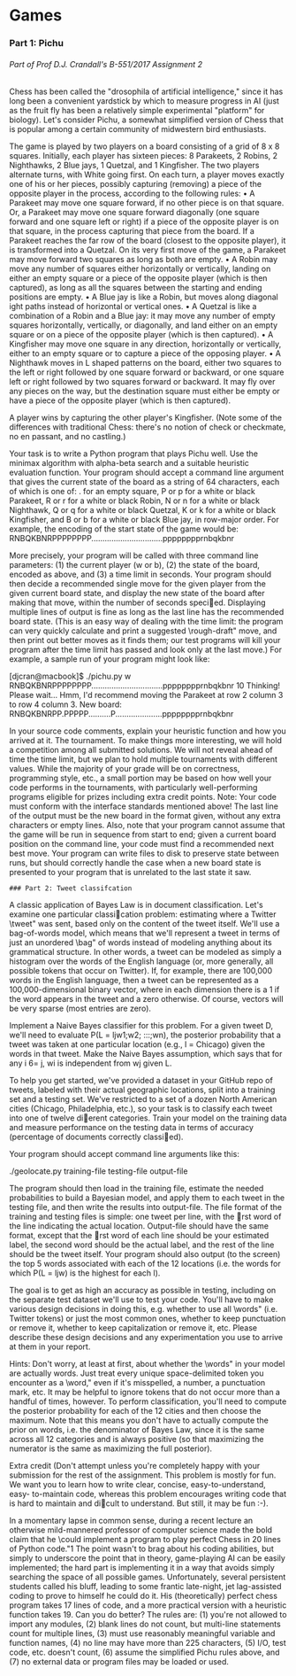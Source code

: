 # Games
### Part 1: Pichu
###### Part of Prof D.J. Crandall's B-551/2017 Assignment 2
<p>
Chess has been called the "drosophila of artificial intelligence," since it has long been a convenient yardstick
by which to measure progress in AI (just as the fruit fly has been a relatively simple experimental "platform"
for biology). Let's consider Pichu, a somewhat simplified version of Chess that is popular among a certain
community of midwestern bird enthusiasts.

The game is played by two players on a board consisting of a grid of 8 x 8 squares. Initially, each player
has sixteen pieces: 8 Parakeets, 2 Robins, 2 Nighthawks, 2 Blue jays, 1 Quetzal, and 1 Kingfisher. The two
players alternate turns, with White going first. On each turn, a player moves exactly one of his or her pieces,
possibly capturing (removing) a piece of the opposite player in the process, according to the following rules:
  • A Parakeet may move one square forward, if no other piece is on that square. Or, a Parakeet may
    move one square forward diagonally (one square forward and one square left or right) if a piece of the
    opposite player is on that square, in the process capturing that piece from the board. If a Parakeet
    reaches the far row of the board (closest to the opposite player), it is transformed into a Quetzal. On
    its very first move of the game, a Parakeet may move forward two squares as long as both are empty.
  • A Robin may move any number of squares either horizontally or vertically, landing on either an empty
    square or a piece of the opposite player (which is then captured), as long as all the squares between
    the starting and ending positions are empty.
  • A Blue jay is like a Robin, but moves along diagonal 
    ight paths instead of horizontal or vertical ones.
  • A Quetzal is like a combination of a Robin and a Blue jay: it may move any number of empty squares
    horizontally, vertically, or diagonally, and land either on an empty square or on a piece of the opposite
    player (which is then captured).
  • A Kingfisher may move one square in any direction, horizontally or vertically, either to an empty square
    or to capture a piece of the opposing player.
  • A Nighthawk moves in L shaped patterns on the board, either two squares to the left or right followed
    by one square forward or backward, or one square left or right followed by two squares forward or
    backward. It may fly over any pieces on the way, but the destination square must either be empty or
    have a piece of the opposite player (which is then captured).

A player wins by capturing the other player's Kingfisher. (Note some of the differences with traditional
Chess: there's no notion of check or checkmate, no en passant, and no castling.)

Your task is to write a Python program that plays Pichu well. Use the minimax algorithm with alpha-beta
search and a suitable heuristic evaluation function. Your program should accept a command line argument
that gives the current state of the board as a string of 64 characters, each of which is one of: . for an empty
square, P or p for a white or black Parakeet, R or r for a white or black Robin, N or n for a white or black
Nighthawk, Q or q for a white or black Quetzal, K or k for a white or black Kingfisher, and B or b for a white
or black Blue jay, in row-major order. For example, the encoding of the start state of the game would be:
          RNBQKBNRPPPPPPPP................................pppppppprnbqkbnr

More precisely, your program will be called with three command line parameters: (1) the current player (w or
b), (2) the state of the board, encoded as above, and (3) a time limit in seconds. Your program should then
decide a recommended single move for the given player from the given current board state, and display the
new state of the board after making that move, within the number of seconds specied. Displaying multiple
lines of output is fine as long as the last line has the recommended board state. (This is an easy way of
dealing with the time limit: the program can very quickly calculate and print a suggested \rough-draft"
move, and then print out better moves as it finds them; our test programs will kill your program after the
time limit has passed and look only at the last move.) For example, a sample run of your program might
look like:

[djcran@macbook]$ ./pichu.py w RNBQKBNRPPPPPPPP................................pppppppprnbqkbnr 10
Thinking! Please wait...
Hmm, I'd recommend moving the Parakeet at row 2 column 3 to row 4 column 3.
New board:
RNBQKBNRPP.PPPPP..........P.....................pppppppprnbqkbnr


In your source code comments, explain your heuristic function and how you arrived at it.
The tournament. To make things more interesting, we will hold a competition among all submitted solutions.
We will not reveal ahead of time the time limit, but we plan to hold multiple tournaments with different
values. While the majority of your grade will be on correctness, programming style, etc., a small portion may
be based on how well your code performs in the tournaments, with particularly well-performing programs
eligible for prizes including extra credit points.
Note: Your code must conform with the interface standards mentioned above! The last line of the output
must be the new board in the format given, without any extra characters or empty lines. Also, note that
your program cannot assume that the game will be run in sequence from start to end; given a current board
position on the command line, your code must find a recommended next best move. Your program can write
files to disk to preserve state between runs, but should correctly handle the case when a new board state is
presented to your program that is unrelated to the last state it saw.

```
### Part 2: Tweet classifcation
```
A classic application of Bayes Law is in document classification. Let's examine one particular classication
problem: estimating where a Twitter \tweet" was sent, based only on the content of the tweet itself. We'll
use a bag-of-words model, which means that we'll represent a tweet in terms of just an unordered \bag" of
words instead of modeling anything about its grammatical structure. In other words, a tweet can be modeled
as simply a histogram over the words of the English language (or, more generally, all possible tokens that
occur on Twitter). If, for example, there are 100,000 words in the English language, then a tweet can be
represented as a 100,000-dimensional binary vector, where in each dimension there is a 1 if the word appears
in the tweet and a zero otherwise. Of course, vectors will be very sparse (most entries are zero).

Implement a Naive Bayes classifier for this problem. For a given tweet D, we'll need to evaluate P(L =
ljw1;w2; :::;wn), the posterior probability that a tweet was taken at one particular location (e.g., l = Chicago)
given the words in that tweet. Make the Naive Bayes assumption, which says that for any i 6= j, wi is
independent from wj given L.

To help you get started, we've provided a dataset in your GitHub repo of tweets, labeled with their actual
geographic locations, split into a training set and a testing set. We've restricted to a set of a dozen North
American cities (Chicago, Philadelphia, etc.), so your task is to classify each tweet into one of twelve dierent
categories. Train your model on the training data and measure performance on the testing data in terms of
accuracy (percentage of documents correctly classied).

Your program should accept command line arguments like this:
 
 ./geolocate.py training-file testing-file output-file

The program should then load in the training file, estimate the needed probabilities to build a Bayesian
model, and apply them to each tweet in the testing file, and then write the results into output-file. The file
format of the training and testing files is simple: one tweet per line, with the rst word of the line indicating
the actual location. Output-file should have the same format, except that the rst word of each line should
be your estimated label, the second word should be the actual label, and the rest of the line should be the
tweet itself. Your program should also output (to the screen) the top 5 words associated with each of the 12 locations (i.e. the words for which P(L = ljw) is the highest for each l).

The goal is to get as high an accuracy as possible in testing, including on the separate test dataset we'll use
to test your code. You'll have to make various design decisions in doing this, e.g. whether to use all \words"
(i.e. Twitter tokens) or just the most common ones, whether to keep punctuation or remove it, whether to
keep capitalization or remove it, etc. Please describe these design decisions and any experimentation you
use to arrive at them in your report.

Hints: Don't worry, at least at first, about whether the \words" in your model are actually words. Just
treat every unique space-delimited token you encounter as a \word," even if it's misspelled, a number, a
punctuation mark, etc. It may be helpful to ignore tokens that do not occur more than a handful of times,
however. To perform classification, you'll need to compute the posterior probability for each of the 12 cities
and then choose the maximum. Note that this means you don't have to actually compute the prior on words,
i.e. the denominator of Bayes Law, since it is the same across all 12 categories and is always positive (so
that maximizing the numerator is the same as maximizing the full posterior).

Extra credit
(Don't attempt unless you're completely happy with your submission for the rest of the assignment. This
problem is mostly for fun. We want you to learn how to write clear, concise, easy-to-understand, easy-
to-maintain code, whereas this problem encourages writing code that is hard to maintain and dicult to
understand. But still, it may be fun :-).

In a momentary lapse in common sense, during a recent lecture an otherwise mild-mannered professor of
computer science made the bold claim that he \could implement a program to play perfect Chess in 20 lines
of Python code."1 The point wasn't to brag about his coding abilities, but simply to underscore the point
that in theory, game-playing AI can be easily implemented; the hard part is implementing it in a way that
avoids simply searching the space of all possible games. Unfortunately, several persistent students called
his bluff, leading to some frantic late-night, jet lag-assisted coding to prove to himself he could do it. His
(theoretically) perfect chess program takes 17 lines of code, and a more practical version with a heuristic
function takes 19. Can you do better? The rules are: (1) you're not allowed to import any modules, (2) blank
lines do not count, but multi-line statements count for multiple lines, (3) must use reasonably meaningful
variable and function names, (4) no line may have more than 225 characters, (5) I/O, test code, etc. doesn't
count, (6) assume the simplified Pichu rules above, and (7) no external data or program files may be loaded
or used.

<p>

